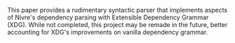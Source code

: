 This paper provides a rudimentary syntactic parser that implements aspects of Nivre's dependency parsing with Extensible Dependency Grammar (XDG). While not completed, this project may be remade in the future, better accounting for XDG's improvements on vanilla dependency grammar.